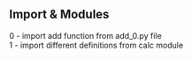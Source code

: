 ## Import & Modules <br />
0 - import add function from add_0.py file <br />
1 - import different definitions from calc module <br />

